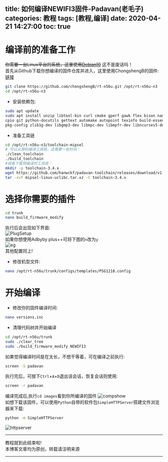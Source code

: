 title: 如何编译NEWIFI3固件-Padavan(老毛子)
categories: 教程
tags: [教程,编译]
date: 2020-04-21 14:27:00
toc: true
---
编译前的准备工作
===
~~你需要一台Linux平台的系统，这里使用[Debian10](https://mirrors.tuna.tsinghua.edu.cn/debian/)~~ 这不是废话吗！  
首先从Github下载你想编译的固件仓库并进入，这里使用ChongshengB的固件:[链接](https://github.com/chongshengB/rt-n56u)
```bash
git clone https://github.com/chongshengB/rt-n56u.git /opt/rt-n56u-n3
cd /opt/rt-n56u-n3
```
<!-- more -->
* 安装依赖包:
```bash
sudo apt update
sudo apt install unzip libtool-bin curl cmake gperf gawk flex bison nano xxd sudo nano screen \
cpio git python-docutils gettext automake autopoint texinfo build-essential help2man \
pkg-config zlib1g-dev libgmp3-dev libmpc-dev libmpfr-dev libncurses5-dev libltdl-dev gcc-multilib
```

* 准备工具链
```bash
cd /opt/rt-n56u-n3/toolchain-mipsel
# 可以从源码编译工具链，这需要一些时间：
./clean_toolchain
./build_toolchain
#或者下载预编译的工具链：
mkdir -p toolchain-3.4.x
wget https://github.com/hanwckf/padavan-toolchain/releases/download/v1.1/mipsel-linux-uclibc.tar.xz
tar -xvf mipsel-linux-uclibc.tar.xz -C toolchain-3.4.x
```

选择你需要的插件
===
```bash
cd trunk
nano build_firmware_modify
```

执行后会出现如下界面:  
![PlugSetup](https://pan.johnsonran.cn/AliDrive/Blog-IMG/CompliePadavan/PlugSetup.png)  
如果你想使用Adbyby plus++可将下图的`n`改为`y`  
![eg](https://pan.johnsonran.cn/AliDrive/Blog-IMG/CompliePadavan/eg.png)  
其他配置同上!  

* 修改机型文件:  
```bash
nano /opt/rt-n56u/trunk/configs/templates/PSG1218.config
```

开始编译
===
* 修改你的固件编译时间:
```bash
nano versions.inc
```

* 清理代码树并开始编译
```bash
cd /opt/rt-n56u/trunk
sudo ./clear_tree
sudo ./build_firmware_modify NEWIFI3
```

如果觉得编译时间是在太长，不想干等着，可在编译之前执行:
```bash
screen -S padavan
```

执行完后，可按下`Ctrl`+`A`+`D`退出该会话，恢复会话则使用:
```bash
screen -r padavan
```

编译完成后,执行`cd images`看到你所编译的固件
![compshow](https://pan.johnsonran.cn/AliDrive/Blog-IMG/CompliePadavan/compshow.png)  
如想下载该固件，可以使用`Python`自带的软件包`SimpleHTTPServer`搭建文件浏览器来下载:
```bash
python -m SimpleHTTPServer
```

![httpserver](https://pan.johnsonran.cn/AliDrive/Blog-IMG/CompliePadavan/httpserver.png)

---
教程就到此结束啦!  
本博客文章均为原创，转载请注明来源

---